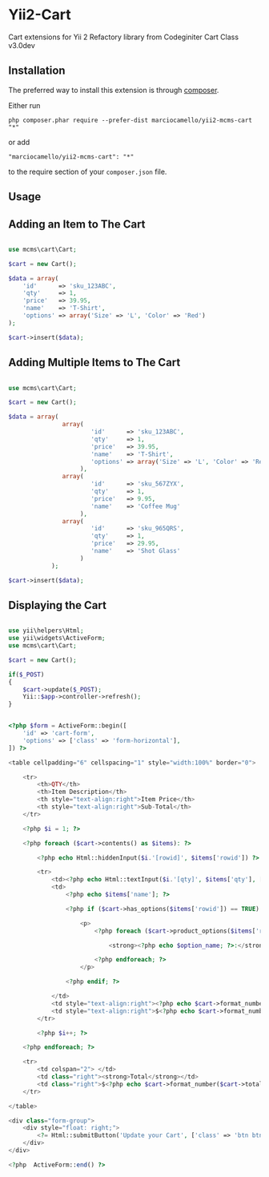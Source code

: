 Yii2-Cart
===========
Cart extensions for Yii 2
Refactory library from Codeginiter Cart Class v3.0dev

Installation
------------

The preferred way to install this extension is through [composer](http://getcomposer.org/download/).

Either run

```
php composer.phar require --prefer-dist marciocamello/yii2-mcms-cart "*"
```

or add

```
"marciocamello/yii2-mcms-cart": "*"
```

to the require section of your `composer.json` file.


Usage
-----

Adding an Item to The Cart
--------------------------

```php

use mcms\cart\Cart;

$cart = new Cart();

$data = array(
	'id'      => 'sku_123ABC',
	'qty'     => 1,
	'price'   => 39.95,
	'name'    => 'T-Shirt',
	'options' => array('Size' => 'L', 'Color' => 'Red')
);

$cart->insert($data);

```

Adding Multiple Items to The Cart
---------------------------------

```php

use mcms\cart\Cart;

$cart = new Cart();

$data = array(
               array(
                       'id'      => 'sku_123ABC',
                       'qty'     => 1,
                       'price'   => 39.95,
                       'name'    => 'T-Shirt',
                       'options' => array('Size' => 'L', 'Color' => 'Red')
                    ),
               array(
                       'id'      => 'sku_567ZYX',
                       'qty'     => 1,
                       'price'   => 9.95,
                       'name'    => 'Coffee Mug'
                    ),
               array(
                       'id'      => 'sku_965QRS',
                       'qty'     => 1,
                       'price'   => 29.95,
                       'name'    => 'Shot Glass'
                    )
            );

$cart->insert($data);

```

Displaying the Cart
-------------------

```php

use yii\helpers\Html;
use yii\widgets\ActiveForm;
use mcms\cart\Cart;

$cart = new Cart();

if($_POST)
{
	$cart->update($_POST);
	Yii::$app->controller->refresh();
}

```

```php

<?php $form = ActiveForm::begin([
	'id' => 'cart-form',
	'options' => ['class' => 'form-horizontal'],
]) ?>

<table cellpadding="6" cellspacing="1" style="width:100%" border="0">

	<tr>
		<th>QTY</th>
		<th>Item Description</th>
		<th style="text-align:right">Item Price</th>
		<th style="text-align:right">Sub-Total</th>
	</tr>

	<?php $i = 1; ?>

	<?php foreach ($cart->contents() as $items): ?>

		<?php echo Html::hiddenInput($i.'[rowid]', $items['rowid']) ?>

		<tr>
			<td><?php echo Html::textInput($i.'[qty]', $items['qty'], ['maxlength' => '3', 'size' => '5']); ?></td>
			<td>
				<?php echo $items['name']; ?>

				<?php if ($cart->has_options($items['rowid']) == TRUE): ?>

					<p>
						<?php foreach ($cart->product_options($items['rowid']) as $option_name => $option_value): ?>

							<strong><?php echo $option_name; ?>:</strong> <?php echo $option_value; ?><br />

						<?php endforeach; ?>
					</p>

				<?php endif; ?>

			</td>
			<td style="text-align:right"><?php echo $cart->format_number($items['price']); ?></td>
			<td style="text-align:right">$<?php echo $cart->format_number($items['subtotal']); ?></td>
		</tr>

		<?php $i++; ?>

	<?php endforeach; ?>

	<tr>
		<td colspan="2"> </td>
		<td class="right"><strong>Total</strong></td>
		<td class="right">$<?php echo $cart->format_number($cart->total()); ?></td>
	</tr>

</table>

<div class="form-group">
	<div style="float: right;">
		<?= Html::submitButton('Update your Cart', ['class' => 'btn btn-primary']) ?>
	</div>
</div>

<?php  ActiveForm::end() ?>

```
